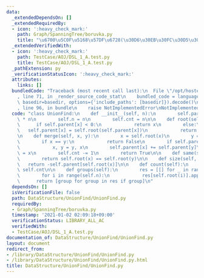 ```yaml
---
data:
  _extendedDependsOn: []
  _extendedRequiredBy:
  - icon: ':heavy_check_mark:'
    path: Graph/SpanningTree/boruvka.py
    title: "\u6700\u5C0F\u5168\u57DF\u6728(\u30D6\u30EB\u30FC\u30D5\u30AB\u6CD5)"
  _extendedVerifiedWith:
  - icon: ':heavy_check_mark:'
    path: TestCase/AOJ/DSL_1_A.test.py
    title: TestCase/AOJ/DSL_1_A.test.py
  _pathExtension: py
  _verificationStatusIcon: ':heavy_check_mark:'
  attributes:
    links: []
  bundledCode: "Traceback (most recent call last):\n  File \"/opt/hostedtoolcache/Python/3.9.1/x64/lib/python3.9/site-packages/onlinejudge_verify/documentation/build.py\"\
    , line 71, in _render_source_code_stat\n    bundled_code = language.bundle(stat.path,\
    \ basedir=basedir, options={'include_paths': [basedir]}).decode()\n  File \"/opt/hostedtoolcache/Python/3.9.1/x64/lib/python3.9/site-packages/onlinejudge_verify/languages/python.py\"\
    , line 96, in bundle\n    raise NotImplementedError\nNotImplementedError\n"
  code: "class UnionFind:\n    def __init__(self, n):\n        self.parent = [-1]\
    \ * n\n        self.n = n\n        self.cnt = n\n\n    def root(self, x):\n  \
    \      if self.parent[x] < 0:\n            return x\n        else:\n         \
    \   self.parent[x] = self.root(self.parent[x])\n            return self.parent[x]\n\
    \n    def merge(self, x, y):\n        x = self.root(x)\n        y = self.root(y)\n\
    \        if x == y:\n            return False\n        if self.parent[x] > self.parent[y]:\n\
    \            x, y = y, x\n        self.parent[x] += self.parent[y]\n        self.parent[y]\
    \ = x\n        self.cnt -= 1\n        return True\n\n    def same(self, x, y):\n\
    \        return self.root(x) == self.root(y)\n\n    def size(self, x):\n     \
    \   return -self.parent[self.root(x)]\n\n    def count(self):\n        return\
    \ self.cnt\n\n    def groups(self):\n        res = [[] for _ in range(self.n)]\n\
    \        for i in range(self.n):\n            res[self.root(i)].append(i)\n  \
    \      return [group for group in res if group]\n"
  dependsOn: []
  isVerificationFile: false
  path: DataStructure/UnionFind/UnionFind.py
  requiredBy:
  - Graph/SpanningTree/boruvka.py
  timestamp: '2021-01-02 02:09:18+09:00'
  verificationStatus: LIBRARY_ALL_AC
  verifiedWith:
  - TestCase/AOJ/DSL_1_A.test.py
documentation_of: DataStructure/UnionFind/UnionFind.py
layout: document
redirect_from:
- /library/DataStructure/UnionFind/UnionFind.py
- /library/DataStructure/UnionFind/UnionFind.py.html
title: DataStructure/UnionFind/UnionFind.py
---
```

